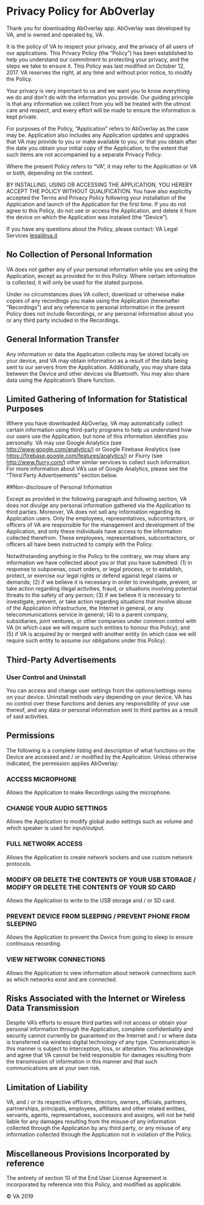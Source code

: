 # Privacy Policy for AbOverlay


Thank you for downloading AbOverlay app. AbOverlay was developed by VA, and is owned and operated by, VA.

It is the policy of VA to respect your privacy, and the privacy of all users of our applications. This Privacy Policy (the “Policy”) has been established to help you understand our commitment to protecting your privacy, and the steps we take to ensure it. This Policy was last modified on October 12, 2017. VA reserves the right, at any time and without prior notice, to modify the Policy.

Your privacy is very important to us and we want you to know everything we do and don’t do with the information you provide. Our guiding principle is that any information we collect from you will be treated with the utmost care and respect, and every effort will be made to ensure the information is kept private.

For purposes of the Policy, “Application” refers to AbOverlay as the case may be. Application also includes any Application updates and upgrades that VA may provide to you or make available to you, or that you obtain after the date you obtain your initial copy of the Application, to the extent that such items are not accompanied by a separate Privacy Policy.

Where the present Policy refers to “VA”, it may refer to the Application or VA or both, depending on the context.

BY INSTALLING, USING OR ACCESSING THE APPLICATION, YOU HEREBY ACCEPT THE POLICY WITHOUT QUALIFICATION. You have also explicitly accepted the Terms and Privacy Policy following your installation of the Application and launch of the Application for the first time. If you do not agree to this Policy, do not use or access the Application, and delete it from the device on which the Application was installed (the “Device”).

If you have any questions about the Policy, please contact:
VA Legal Services
legal@va.it

## No Collection of Personal Information

VA does not gather any of your personal information while you are using the Application, except as provided for in this Policy. Where certain information is collected, it will only be used for the stated purpose.

Under no circumstances does VA collect, download or otherwise make copies of any recordings you make using the Application (hereinafter “Recordings”) and any reference to personal information in the present Policy does not include Recordings, or any personal information about you or any third party included in the Recordings.

## General Information Transfer

Any information or data the Application collects may be stored locally on your device, and VA may obtain information as a result of the data being sent to our servers from the Application. Additionally, you may share data between the Device and other devices via Bluetooth. You may also share data using the Application’s Share function.

## Limited Gathering of Information for Statistical Purposes

Where you have downloaded AbOverlay, VA may automatically collect certain information using third-party programs to help us understand how our users use the Application, but none of this information identifies you personally. VA may use Google Analytics (see http://www.google.com/analytics/) or Google Firebase Analytics (see https://firebase.google.com/features/analytics/) or Flurry (see http://www.flurry.com/) other similar services to collect such information. For more information about VA’s use of Google Analytics, please see the “Third Party Advertisements” section below.

##Non-disclosure of Personal Information

Except as provided in the following paragraph and following section, VA does not divulge any personal information gathered via the Application to third parties. Moreover, VA does not sell any information regarding its Application users. Only the employees, representatives, subcontractors, or officers of VA are responsible for the management and development of the Application, and only these individuals have access to the information collected therefrom. These employees, representatives, subcontractors, or officers all have been instructed to comply with the Policy.

Notwithstanding anything in the Policy to the contrary, we may share any information we have collected about you or that you have submitted: (1) in response to subpoenas, court orders, or legal process, or to establish, protect, or exercise our legal rights or defend against legal claims or demands; (2) if we believe it is necessary in order to investigate, prevent, or take action regarding illegal activities, fraud, or situations involving potential threats to the safety of any person; (3) if we believe it is necessary to investigate, prevent, or take action regarding situations that involve abuse of the Application infrastructure, the Internet in general, or any telecommunications service in general; (4) to a parent company, subsidiaries, joint ventures, or other companies under common control with VA (in which case we will require such entities to honour this Policy); and (5) if VA is acquired by or merged with another entity (in which case we will require such entity to assume our obligations under this Policy).

## Third-Party Advertisements



### User Control and Uninstall

You can access and change user settings from the options/settings menu on your device. Uninstall methods vary depending on your device. VA has no control over these functions and denies any responsibility of your use thereof, and any data or personal information sent to third parties as a result of said activities.

## Permissions

The following is a complete listing and description of what functions on the Device are accessed and / or modified by the Application. Unless otherwise indicated, the permission applies AbOverlay:

### ACCESS MICROPHONE

Allows the Application to make Recordings using the microphone.

### CHANGE YOUR AUDIO SETTINGS

Allows the Application to modify global audio settings such as volume and which speaker is used for input/output.

### FULL NETWORK ACCESS

Allows the Application to create network sockets and use custom network protocols.

### MODIFY OR DELETE THE CONTENTS OF YOUR USB STORAGE / MODIFY OR DELETE THE CONTENTS OF YOUR SD CARD

Allows the Application to write to the USB storage and / or SD card.

### PREVENT DEVICE FROM SLEEPING / PREVENT PHONE FROM SLEEPING

Allows the Application to prevent the Device from going to sleep to ensure continuous recording.

### VIEW NETWORK CONNECTIONS

Allows the Application to view information about network connections such as which networks exist and are connected.


## Risks Associated with the Internet or Wireless Data Transmission

Despite VA’s efforts to ensure third parties will not access or obtain your personal information through the Application, complete confidentiality and security cannot currently be guaranteed on the Internet and / or where data is transferred via wireless digital technology of any type. Communication in this manner is subject to interception, loss, or alteration. You acknowledge and agree that VA cannot be held responsible for damages resulting from the transmission of information in this manner and that such communications are at your own risk.

## Limitation of Liability

VA, and / or its respective officers, directors, owners, officials, partners, partnerships, principals, employees, affiliates and other related entities, servants, agents, representatives, successors and assigns, will not be held liable for any damages resulting from the misuse of any information collected through the Application by any third party, or any misuse of any information collected through the Application not in violation of the Policy.

## Miscellaneous Provisions Incorporated by reference

The entirety of section 10 of the End User License Agreement is incorporated by reference into this Policy, and modified as applicable.

© VA 2019
